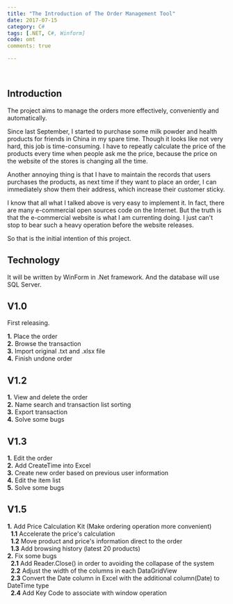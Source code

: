 ```yaml
---
title: "The Introduction of The Order Management Tool"
date: 2017-07-15
category: C#
tags: [.NET, C#, Winform]
code: omt
comments: true

---
```


<br/>


## Introduction

The project aims to manage the orders more effectively, conveniently and automatically.  

Since last September, I started to purchase some milk powder and health products for friends in China in my spare time. Though it looks like not very hard, this job is time-consuming. I have to repeatly calculate the price of the products every time when people ask me the price, because the price on the website of the stores is changing all the time.  

Another annoying thing is that I have to maintain the records that users purchases the products, as next time if they want to place an order, I can immediately show them their address, which increase their customer sticky.  

I know that all what I talked above is very easy to implement it. In fact, there are many e-commercial open sources code on the Internet. But the truth is that the e-commercial website is what I am currenting doing. I just can't stop to bear such a heavy operation before the website releases.  

So that is the initial intention of this project.

## Technology   

It will be written by WinForm in .Net framework. And the database will use SQL Server.  


## V1.0

First releasing.  

**1.** Place the order  
**2.** Browse the transaction  
**3.** Import original .txt and .xlsx file  
**4.** Finish undone order    

## V1.2

**1.** View and delete the order  
**2.** Name search and transaction list sorting  
**3.** Export transaction  
**4.** Solve some bugs  

## V1.3
**1.** Edit the order  
**2.** Add CreateTime into Excel  
**3.** Create new order based on previous user information  
**4.** Edit the item list  
**5.** Solve some bugs  


## V1.5
**1.** Add Price Calculation Kit (Make ordering operation more convenient)  
&nbsp;&nbsp;**1.1** Accelerate the price's calculation  
&nbsp;&nbsp;**1.2** Move product and price's information direct to the order  
&nbsp;&nbsp;**1.3** Add browsing history (latest 20 products)  
**2.** Fix some bugs  
&nbsp;&nbsp;**2.1** Add Reader.Close() in order to avoiding the collapase of the system  
&nbsp;&nbsp;**2.2** Adjust the width of the columns in each DataGridView   
&nbsp;&nbsp;**2.3** Convert the Date column in Excel with the additional column(Date) to DateTime type  
&nbsp;&nbsp;**2.4** Add Key Code to associate with window operation  
 
 
 
 
 








  
  




